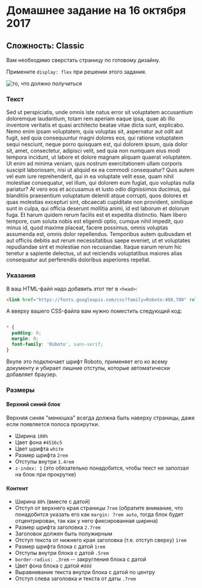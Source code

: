# Домашнее задание на 16 октября 2017

## Сложность: Classic

Вам необходимо сверстать страницу по готовому дизайну.

Примените `display: flex` при решении этого задания.

![то, что должно получиться][result-img]

### Текст

Sed ut perspiciatis, unde omnis iste natus error sit voluptatem
accusantium doloremque laudantium, totam rem aperiam eaque ipsa, 
quae ab illo inventore veritatis et quasi architecto beatae vitae 
dicta sunt, explicabo. Nemo enim ipsam voluptatem, quia voluptas
sit, aspernatur aut odit aut fugit, sed quia consequuntur magni
dolores eos, qui ratione voluptatem sequi nesciunt, neque 
porro quisquam est, qui dolorem ipsum, quia dolor sit, amet, 
consectetur, adipisci velit, sed quia non numquam eius modi tempora 
incidunt, ut labore et dolore magnam aliquam quaerat voluptatem. Ut 
enim ad minima veniam, quis nostrum exercitationem ullam corporis 
suscipit laboriosam, nisi ut aliquid ex ea commodi consequatur? Quis 
autem vel eum iure reprehenderit, qui in ea voluptate velit esse, 
quam nihil molestiae consequatur, vel illum, qui dolorem eum fugiat, 
quo voluptas nulla pariatur? At vero eos et accusamus et iusto odio 
dignissimos ducimus, qui blanditiis praesentium voluptatum deleniti 
atque corrupti, quos dolores et quas molestias excepturi sint, 
obcaecati cupiditate non provident, similique sunt in culpa, qui 
officia deserunt mollitia animi, id est laborum et dolorum fuga. Et 
harum quidem rerum facilis est et expedita distinctio. Nam libero 
tempore, cum soluta nobis est eligendi optio, cumque nihil impedit, 
quo minus id, quod maxime placeat, facere possimus, omnis voluptas 
assumenda est, omnis dolor repellendus. Temporibus autem quibusdam 
et aut officiis debitis aut rerum necessitatibus saepe eveniet, ut 
et voluptates repudiandae sint et molestiae non recusandae. Itaque 
earum rerum hic tenetur a sapiente delectus, ut aut reiciendis 
voluptatibus maiores alias consequatur aut perferendis doloribus 
asperiores repellat.

### Указания

В ваш HTML-файл надо добавить этот тег в `<head>`:

```html
<link href="https://fonts.googleapis.com/css?family=Roboto:400,700" rel="stylesheet">
```

А вверху вашего CSS-файла вам нужно поместить следующий код:

```css

* {
  padding: 0;
  margin: 0;
  font-family: 'Roboto', sans-serif;
}
```

Вкупе это подключает шрифт Roboto, применяет его ко всему документу и убирает лишние
отступы, которые автоматически добавляет браузер.

### Размеры

#### Верхний синий блок

Верхняя синяя "менюшка" всегда должна быть наверху страницы, даже если появляется
полоса прокрутки. 

- Ширина `100%`
- Цвет фона `#4516c5`
- Цвет шрифта `white`
- Размер шрифта `2rem`
- Отступы внутри `1.4rem`
- `z-index: 1` (это обязательно понадобится, чтобы текст не заползал на блок при прокрутке)

#### Контент

- Ширина `80%` (вместе с датой)
- Отступ от верхнего края страницы `7rem` (обратите внимание, что понадобится указать его
как `margin: 7rem auto`, тогда блок будет отцентрирован, так как у него фиксированная ширина)
- Размер шрифта заголовка `2.7rem`
- Заголовок должен быть полужирным
- Отступ текста от нижнего края заголовка (т.е. отступ сверху) `1rem`
- Размер шрифта блока с датой `1rem`
- Отступы внутри блока с датой `.5rem`
- `border-radius: .3rem` -- закругления блока с датой
- Цвет фона блока с датой `#ddd`
- Выравнивание текста внутри блока с датой по центру
- Отступ слева заголовка и текста от даты `.7rem`

[result-img]: https://github.com/am-cp-frontend/course/raw/master/Homework/due-23-10-17/task.png